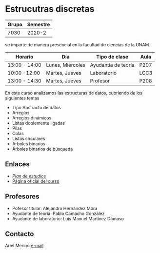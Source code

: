 # Estrucutras discretas

Grupo | Semestre
------|----------
7030  | 2020-2

se imparte de manera presencial en la facultad de ciencias de la UNAM

Horario         | Día              | Tipo de clase       | Aula
----------------|------------------|---------------------|------
13:00 - 14:00   | Lunes, Miércoles | Ayudantía de teoría | P207
10:00 -12:00    | Martes, Jueves   | Laboratorio         | LCC3
13:00 - 14:30   | Martes, Jueves   | Profesor            | P208



En este curso analizamos las estructuras de datos, cubriendo de los siguientes temas

* Tipo Abstracto de datos
* Arreglos
* Arreglos dinámicos
* Listas doblemente ligadas
* Pilas
* Colas
* Listas circulares
* Arboles binarios 
* Árboles binarios de búsqueda

## Enlaces
- [_Plan de estudios_](https://web.fciencias.unam.mx/asignaturas/1222.pdf) 
- [Página oficial del curso](https://sites.google.com/a/ciencias.unam.mx/edd20202/home)


## Profesores
* Pofesor titular: Alejandro Hernández Mora
* Ayudante de teoría: Pablo Camacho González
* Ayudante de laboratorio: Luis Manuel Martínez Dámaso

## Contacto
Ariel Merino [e-mail](mailto:arielmerino@ciencias.unam.mx)
